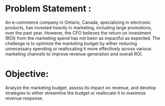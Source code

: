 # Problem Statement :

An e-commerce company in Ontario, Canada, specializing in electronic products, has invested heavily in marketing, including large promotions, over the past year. However, the CFO believes the return on investment (ROI) from the marketing spend has not been as impactful as expected. The challenge is to optimize the marketing budget by either reducing unnecessary spending or reallocating it more effectively across various marketing channels to improve revenue generation and overall ROI.

# Objective: 
Analyze the marketing budget, assess its impact on revenue, and develop strategies to either streamline the budget or reallocate it to maximize revenue response.

